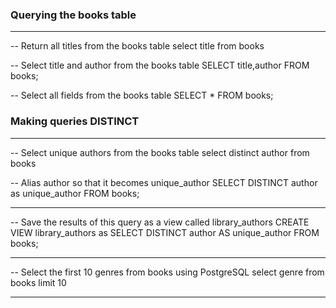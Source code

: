 ### Querying the books table
_________________________________________
-- Return all titles from the books table
select title from books

-- Select title and author from the books table
SELECT title,author
FROM books;

-- Select all fields from the books table
SELECT *
FROM books;


### Making queries DISTINCT
_________________________________________
-- Select unique authors from the books table
select distinct author from books



-- Alias author so that it becomes unique_author
SELECT DISTINCT author as unique_author
FROM books;

_________________________________________

-- Save the results of this query as a view called library_authors
CREATE VIEW library_authors as
SELECT DISTINCT author AS unique_author
FROM books;

_________________________________________

-- Select the first 10 genres from books using PostgreSQL
select genre from books
limit 10

_________________________________________


